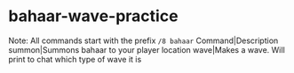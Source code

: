 # bahaar-wave-practice

Note: All commands start with the prefix `/8 bahaar`
Command|Description
summon|Summons bahaar to your player location
wave|Makes a wave. Will print to chat which type of wave it is
